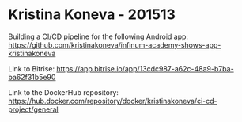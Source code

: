# Kristina Koneva - 201513

Building a CI/CD pipeline for the following Android app: https://github.com/kristinakoneva/infinum-academy-shows-app-kristinakoneva 

Link to Bitrise: https://app.bitrise.io/app/13cdc987-a62c-48a9-b7ba-ba62f31b5e90

Link to the DockerHub repository: https://hub.docker.com/repository/docker/kristinakoneva/ci-cd-project/general 

